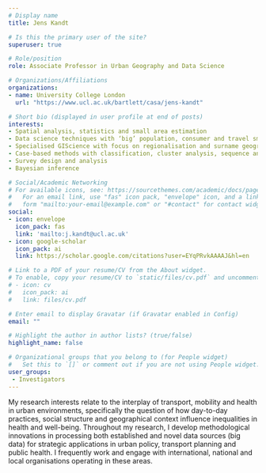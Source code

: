 ```yaml
---
# Display name
title: Jens Kandt

# Is this the primary user of the site?
superuser: true

# Role/position
role: Associate Professor in Urban Geography and Data Science

# Organizations/Affiliations
organizations:
- name: University College London
  url: "https://www.ucl.ac.uk/bartlett/casa/jens-kandt"

# Short bio (displayed in user profile at end of posts)
interests:
- Spatial analysis, statistics and small area estimation
- Data science techniques with ‘big’ population, consumer and travel smart card data
- Specialised GIScience with focus on regionalisation and surname geographies
- Case-based methods with classification, cluster analysis, sequence analysis, geodemographics
- Survey design and analysis
- Bayesian inference

# Social/Academic Networking
# For available icons, see: https://sourcethemes.com/academic/docs/page-builder/#icons
#   For an email link, use "fas" icon pack, "envelope" icon, and a link in the
#   form "mailto:your-email@example.com" or "#contact" for contact widget.
social:
- icon: envelope
  icon_pack: fas
  link: 'mailto:j.kandt@ucl.ac.uk'
- icon: google-scholar
  icon_pack: ai
  link: https://scholar.google.com/citations?user=EYqPRvkAAAAJ&hl=en

# Link to a PDF of your resume/CV from the About widget.
# To enable, copy your resume/CV to `static/files/cv.pdf` and uncomment the lines below.
# - icon: cv
#   icon_pack: ai
#   link: files/cv.pdf

# Enter email to display Gravatar (if Gravatar enabled in Config)
email: ""

# Highlight the author in author lists? (true/false)
highlight_name: false

# Organizational groups that you belong to (for People widget)
#   Set this to `[]` or comment out if you are not using People widget.
user_groups:
 - Investigators
---
```


My research interests relate to the interplay of transport, mobility and health in urban environments, specifically the question of how day-to-day practices, social structure and geographical context influence inequalities in health and well-being. Throughout my research, I develop methodological innovations in processing both established and novel data sources (big data) for strategic applications in urban policy, transport planning and public health. I frequently work and engage with international, national and local organisations operating in these areas.
